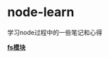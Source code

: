 # node-learn
学习node过程中的一些笔记和心得

[**fs模块**](https://github.com/only-twj520Q/node-learn/blob/master/fs.md)